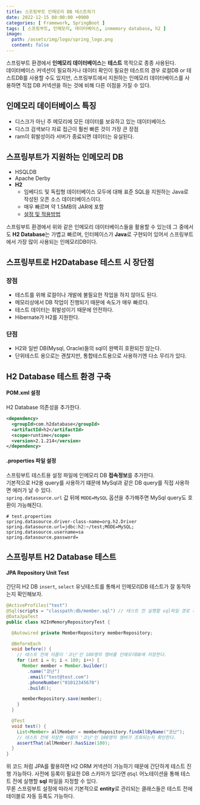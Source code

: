 ```yaml
---
title: 스프링부트 인메모리 DB 테스트하기
date: 2022-12-15 00:00:00 +0900
categories: [ Framework, SpringBoot ]
tags: [ 스프링부트, 인메모리, 데이터베이스, inmemory database, h2 ]
image:
  path: /assets/img/logo/spring_logo.png
  content: false
---
```


스프링부트 환경에서 **인메모리 데이터베이스**는 **테스트** 목적으로 종종 사용된다.  
데이터베이스 커넥션이 필요하거나 데이터 확인이 필요한 테스트의 경우 로컬DB or 테스트DB를 사용할 수도 있지만,
스프링부트에서 지원하는 인메모리 데이터베이스를 사용하면 직접 DB 커넥션을 하는 것에 비해 다른 이점을 가질 수 있다.

## 인메모리 데이터베이스 특징

- 디스크가 아닌 주 메모리에 모든 데이터를 보유하고 있는 데이터베이스
- 디스크 검색보다 자료 접근이 훨씬 빠른 것이 가장 큰 장점
- ram이 휘발성이라 서버가 종료되면 데이터는 유실된다.

## 스프링부트가 지원하는 인메모리 DB

- HSQLDB
- Apache Derby
- **H2**
  - 임베디드 및 독립형 데이터베이스 모두에 대해 표준 SQL을 지원하는 Java로 작성된 오픈 소스 데이터베이스이다.
  - 매우 빠르며 약 1.5MB의 JAR에 포함
  - [설정 및 적용방법](https://www.baeldung.com/spring-boot-h2-database)

스프링부트 환경에서 위와 같은 인메모리 데이터베이스들을 활용할 수 있는데 그 중에서도 **H2 Database**는 가볍고 빠르며,
인터페이스가 **Java**로 구현되어 있어서 스프링부트에서 가장 많이 사용되는 인메모리DB이다.

## 스프링부트로 H2Database 테스트 시 장단점

### 장점

- 테스트를 위해 로컬이나 개발에 불필요한 작업을 하지 않아도 된다.
- 메모리상에서 DB 작업이 진행되기 때문에 속도가 매우 빠르다.
- 테스트 데이터는 휘발성이기 때문에 안전하다.
- Hibernate가 H2를 지원한다.

### 단점

- H2와 일반 DB(Mysql, Oracle)들의 sql이 완벽히 호환되진 않는다.
- 단위테스트 용으로는 괜찮지만, 통합테스트용으로 사용하기엔 다소 무리가 있다.

## H2 Database 테스트 환경 구축

#### POM.xml 설정

H2 Database 의존성을 추가한다.

``` xml
<dependency>
  <groupId>com.h2database</groupId>
  <artifactId>h2</artifactId>
  <scope>runtime</scope>
  <version>2.1.214</version>
</dependency>
```

#### .properties 파일 설정

스프링부트 테스트용 설정 파일에 인메모리 DB **접속정보**를 추가한다.  
기본적으로 H2용 query를 사용하기 떄문에 MySql과 같은 DB query를 직접 사용하면 에러가 날 수 있다.  
`spring.datasource.url` 값 뒤에 `MODE=MySQL` 옵션을 추가해주면 MySql query도 호환이 가능해진다.

``` properties
# test.properties
spring.datasource.driver-class-name=org.h2.Driver
spring.datasource.url=jdbc:h2:~/test;MODE=MySQL;
spring.datasource.username=sa
spring.datasource.password=
```

## 스프링부트 H2 Database 테스트

#### JPA Repository Unit Test

간단히 H2 DB `insert`, `select` 유닛테스트를 통해서 인메모리DB 테스트가 잘 동작하는지 확인해보자.

``` java
@ActiveProfiles("test")
@Sql(scripts = "classpath:db/member.sql") // 테스트 전 실행할 sql파일 경로 지정
@DataJpaTest
public class H2InMemoryRepositoryTest {

  @Autowired private MemberRepository memberRepository;

  @BeforeEach
  void before() {
    // 테스트 전에 이름이 '코난'인 100명의 멤버를 인메모리DB에 저장한다.
    for (int i = 0; i < 100; i++) {
      Member member = Member.builder()
        .name("코난")
        .email("test@test.com")
        .phoneNumber("01012345678")
        .build();

      memberRepository.save(member);
    }
  }

  @Test
  void test() {
    List<Member> allMember = memberRepository.findAllByName("코난");
    // 테스트 전에 저장한 이름이 '코난'인 100명의 멤버가 조회되는지 확인한다.
    assertThat(allMember).hasSize(100);
  }
}
```

위 코드 처럼 JPA를 활용하면 H2 ORM 커넥션이 가능하기 때문에 간단하게 테스트 진행 가능하다.
사전에 등록이 필요한 DB 스키마가 있다면 `@Sql` 어노테이션을 통해 테스트 전에 실행할 **sql** 파일을 지정할 수 있다.  
무론 스프링부트 설정에 따라서 기본적으로 **entity**로 관리되는 클래스들은 테스트 전에 테이블로 자동 등록도 가능하다.
